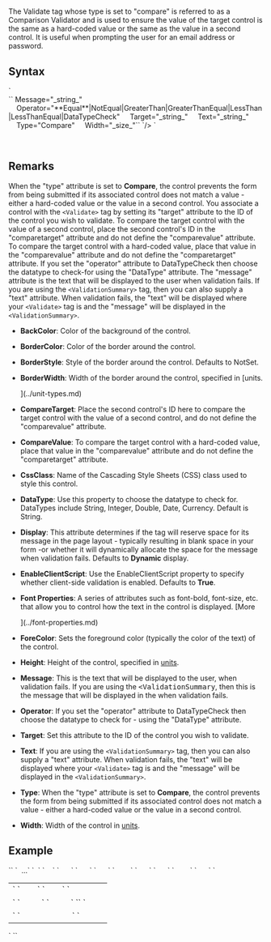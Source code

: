 # <Validate type="compare">

<a name="top"></a>



The Validate tag whose type is set to "compare" is referred to as a Comparison Validator and is used to ensure the value of the target control is the same as a hard-coded value or the same as the value in a second control. It is useful when prompting the user for an email address or password.

<a name="syntax"></a>

## Syntax

<div xmlns="">`<Validate`  
``    BackColor="_color name_|#dddddd"  
    BorderColor="_color name_|#dddddd"  
    BorderStyle="**NotSet**|None|Dotted|Dashed|Solid|Double|Groove|Ridge| Inset|Outset"  
    BorderWidth="_size_"  
`   CompareTarget="_string_"`  
    CompareValue="_string_"  
    CssClass="_string_"  
    DataType="**String**|Integer|Double|Date|Currency"  
    Display="Static|**Dynamic**"  
    EnableClientScript="**True**|False"`  
`  
    Font-Bold="True|**False**"  
    Font-Italic="True|**False**"  
    Font-Names="_string_"  
    Font-Overline="True|**False**"  
    Font-size="_string_|Smaller|Larger|XX-Small|X-Small|Small|Medium| Large|X-Large|XX-Large"  
    Font-strikeout="True|**False**"  
    Font-Underline="True|**False**"  
    ForeColor="_color name_|#dddddd"  
    Height="_size_"``</div>

<div xmlns="">`` Message="_string_"  
    Operator="**Equal**|NotEqual|GreaterThan|GreaterThanEqual|LessThan|LessThanEqual|DataTypeCheck"  
    Target="_string_"  
    Text="_string_"  
    Type="Compare"  
    Width="_size_"``  
`/> `</div>

 <a name="remarks"></a>

## Remarks

When the "type" attribute is set to **Compare**, the control prevents the form from being submitted if its associated control does not match a value - either a hard-coded value or the value in a second control. You associate a control with the `<Validate>` tag by setting its "target" attribute to the ID of the control you wish to validate. To compare the target control with the value of a second control, place the second control's ID in the "comparetarget" attribute and do not define the "comparevalue" attribute. To compare the target control with a hard-coded value, place that value in the "comparevalue" attribute and do not define the "comparetarget" attribute. If you set the "operator" attribute to DataTypeCheck then choose the datatype to check-for using the "DataType" attribute. The "message" attribute is the text that will be displayed to the user when validation fails. If you are using the `<ValidationSummary>` tag, then you can also supply a "text" attribute. When validation fails, the "text" will be displayed where your `<Validate>` tag is and the "message" will be displayed in the `<ValidationSummary>`.

*   **BackColor**: Color of the background of the control.  

*   **BorderColor**: Color of the border around the control.  

*   **BorderStyle**: Style of the border around the control. Defaults to NotSet.  

*   **BorderWidth**: Width of the border around the control, specified in [units.  

    ](../unit-types.md)
*   **CompareTarget**: Place the second control's ID here to compare the target control with the value of a second control, and do not define the "comparevalue" attribute.  

*   **CompareValue**: To compare the target control with a hard-coded value, place that value in the "comparevalue" attribute and do not define the "comparetarget" attribute.  

*   **CssClass**: Name of the Cascading Style Sheets (CSS) class used to style this control.  

*   **DataType**: Use this property to choose the datatype to check for. DataTypes include String, Integer, Double, Date, Currency. Default is String.  

*   **Display**: This attribute determines if the <Validate> tag will reserve space for its message in the page layout - typically resulting in blank space in your form -or whether it will dynamically allocate the space for the message when validation fails. Defaults to **Dynamic** display.  

*   **EnableClientScript**: Use the EnableClientScript property to specify whether client-side validation is enabled. Defaults to **True**.  

*   **Font Properties**: A series of attributes such as font-bold, font-size, etc. that allow you to control how the text in the control is displayed. [More  

    ](../font-properties.md)
*   **ForeColor**: Sets the foreground color (typically the color of the text) of the control.  

*   **Height**: Height of the control, specified in [units](../unit-types.md).  

*   **Message**: This is the text that will be displayed to the user, when validation fails. If you are using the <span style="font-family: monospace;" xmlns="http://www.w3.org/1999/xhtml"><ValidationSummary</span>, then this is the message that will be displayed in the <span style="font-family: monospace;" xmlns="http://www.w3.org/1999/xhtml"><ValidationSummary></span> when validation fails.  

*   **Operator**: If you set the "operator" attribute to DataTypeCheck then choose the datatype to check for - using the "DataType" attribute.  

*   **Target**: Set this attribute to the ID of the control you wish to validate.  

*   **Text**: If you are using the `<ValidationSummary>` tag, then you can also supply a "text" attribute. When validation fails, the "text" will be displayed where your `<Validate>` tag is and the "message" will be displayed in the `<ValidationSummary>`.  

*   **Type**: When the "type" attribute is set to **Compare**, the control prevents the form from being submitted if its associated control does not match a value - either a hard-coded value or the value in a second control.  

*   **Width**: Width of the control in [units](../unit-types.md).  

<a name="example"></a>

## Example

<div xmlns="">`<AddForm>`  
`  ...`  
`  <table>`  
`    <tr>`  
`      <td>`  
`        <Label For="txtEmailOne" Text="Email" />`  
`        <TextBox Id="txtEmailOne" />`  
`      </td>`  
`      </tr>`  
`      <tr>`  
`        <td>`  
`          <Label For="txtEmail" Text="Email" />`  
`          <TextBox Id="txtEmail" DataField="Email" DataType="string" />`  
`<span style="color: #ff0000;"><Validate Type="compare" Target="txtEmail" CompareTarget="txtEmailOne" Message="The email addresses don't match" /></span>`  
`         </td>`  
`      </tr>`  
`      <tr>`  
`        <td colspan="2">`  
`          <AddButton text="Add"/>&nbsp;<cancelbutton text="Cancel"/>  
            <ValidationSummary />`  
`        </td>`  
`      </tr>`  
`  </table>`  
`</AddForm>`</div>

